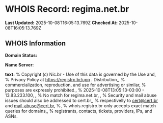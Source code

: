 # WHOIS Record: regima.net.br

**Last Updated:** 2025-10-08T16:05:13.769Z
**Checked At:** 2025-10-08T16:05:13.769Z

## WHOIS Information

**Domain Status:** 

**Name Server:** 

**text:** % Copyright (c) Nic.br - Use of this data is governed by the Use and, % Privacy Policy at https://registro.br/upp . Distribution,, % commercialization, reproduction, and use for advertising or similar, % purposes are expressly prohibited., % 2025-10-08T13:05:13-03:00 - 13.83.233.100, , % No match for regima.net.br, , % Security and mail abuse issues should also be addressed to cert.br,, % respectivelly to cert@cert.br and mail-abuse@cert.br, %, % whois.registro.br only accepts exact match queries for domains,, % registrants, contacts, tickets, providers, IPs, and ASNs.

